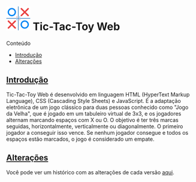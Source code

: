 ![logo][] Tic-Tac-Toy Web
===============

Conteúdo
* [Introdução][lk-introducao]
* [Alterações][lk-alteracoes]

[lk-introducao]: #introdução
[lk-alteracoes]: #alterações

[Introdução][lk-introducao]
----------

Tic-Tac-Toy Web é desenvolvido em linguagem HTML (HyperText Markup Language), CSS (Cascading Style Sheets) e JavaScript. É a adaptação eletrônica de um jogo clássico para duas pessoas conhecido como "Jogo da Velha", que é jogado em um tabuleiro virtual de 3x3, e os jogadores alternam marcando espaços com X ou O. O objetivo é ter três marcas seguidas, horizontalmente, verticalmente ou diagonalmente. O primeiro jogador a conseguir isso vence. Se nenhum jogador consegue e todos os espaços estão marcados, o jogo é considerado um empate. 

[logo]: https://github.com/MrAndreLuiz/Tic-Tac-Toy-Web/blob/master/logo/logo_64.png?raw=true "Logo"

[Alterações][lk-alteracoes]
----------

Você pode ver um histórico com as alterações de cada versão [aqui][ls-alteracoes].

[ls-alteracoes]: https://github.com/MrAndreLuiz/Tic-Tac-Toy-Web/blob/master/CHANGELOG.md